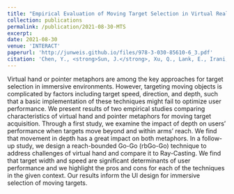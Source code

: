 ```yaml
---
title: "Empirical Evaluation of Moving Target Selection in Virtual Reality using Egocentric Metaphors"
collection: publications
permalink: /publication/2021-08-30-MTS
excerpt:
date: 2021-08-30
venue: 'INTERACT'
paperurl: 'http://junweis.github.io/files/978-3-030-85610-6_3.pdf'
citation: 'Chen, Y., <strong>Sun, J.</strong>, Xu, Q., Lank, E., Irani, P. and Li, W., 2021, August. Empirical evaluation of moving target selection in virtual reality using egocentric metaphors. In IFIP Conference on Human-Computer Interaction (pp. 29-50). Springer, Cham.'
---
```

Virtual hand or pointer metaphors are among the key approaches for target selection in immersive environments. However, targeting moving objects is complicated by factors including target speed, direction, and depth, such that a basic implementation of these techniques might fail to optimize user performance. We present results of two empirical studies comparing characteristics of virtual hand and pointer metaphors for moving target acquisition. Through a first study, we examine the impact of depth on users’ performance when targets move beyond and within arms’ reach. We find that movement in depth has a great impact on both metaphors. In a follow-up study, we design a reach-bounded Go-Go (rbGo-Go) technique to address challenges of virtual hand and compare it to Ray-Casting. We find that target width and speed are significant determinants of user performance and we highlight the pros and cons for each of the techniques in the given context. Our results inform the UI design for immersive selection of moving targets.

<!-- lite-youtube custom element -->
<link rel="stylesheet" href="https://paulirish.github.io/lite-youtube-embed/src/lite-yt-embed.css" />
<script src="https://paulirish.github.io/lite-youtube-embed/src/lite-yt-embed.js"></script>

<lite-youtube videoid="-VNXndTpPjA"></lite-youtube>

